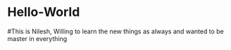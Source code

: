 # Hello-World
#This is Nilesh, Willing to learn the new things as always and wanted to be master in everything
